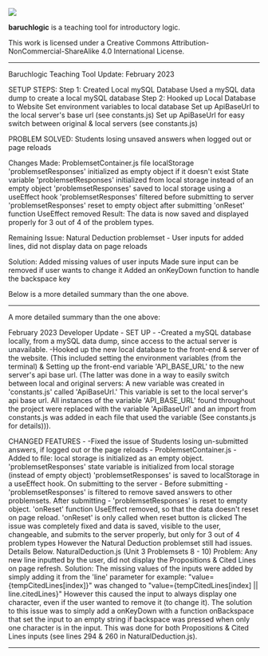 ![](src/app/assets/baruch-logic-homepage-screencap.png)

**baruchlogic** is a teaching tool for introductory logic.

This work is licensed under a Creative Commons Attribution-NonCommercial-ShareAlike 4.0 International License.

________________________________________________
Baruchlogic Teaching Tool Update: February 2023

SETUP STEPS:
    Step 1: Created Local mySQL Database
        Used a mySQL data dump to create a local mySQL database
    Step 2: Hooked up Local Database to Website
        Set environment variables to local database
        Set up ApiBaseUrl to the local server's base url (see constants.js)
        Set up ApiBaseUrl for easy switch between original & local servers (see constants.js) 

PROBLEM SOLVED:
Students losing unsaved answers when logged out or page reloads

Changes Made:
ProblemsetContainer.js file
    localStorage 'problemsetResponses' initialized as empty object if it doesn't exist
    State variable 'problemsetResponses' initialized from local storage instead of an empty object
    'problemsetResponses' saved to local storage using a useEffect hook
    'problemsetResponses' filtered before submitting to server
    'problemsetResponses' reset to empty object after submitting
    'onReset' function UseEffect removed
Result: The data is now saved and displayed properly for 3 out of 4 of the problem types. 

Remaining Issue:
Natural Deduction problemset - User inputs for added lines, did not display data on page reloads

Solution:
Added missing values of user inputs
Made sure input can be removed if user wants to change it
Added an onKeyDown function to handle the backspace key

Below is a more detailed summary than the one above. 
__________________________________________________________________________________

A more detailed summary than the one above:

February 2023 Developer Update - 
SET UP -
-Created a mySQL database locally, from a mySQL data dump, since access to the actual server is unavailable.
-Hooked up the new local database to the front-end & server of the website. (This included setting the environment variables (from the terminal) & Setting up the front-end variable 'API_BASE_URL' to the new server's api base url. (The latter was done in a way to easily switch between local and original servers: A new variable was created in 'constants.js' called 'ApiBaseUrl.' This variable is set to the local server's api base url. All instances of the variable 'API_BASE_URL' found throughout the project were replaced with the variable 'ApiBaseUrl' and an import from constants.js was added in each file that used the variable (See constants.js for details))).

CHANGED FEATURES -
-Fixed the issue of Students losing un-submitted answers, if logged out or the page reloads -
    ProblemsetContainer.js - Added to file: 
        local storage is initialized as an empty object.
        'problemsetResponses' state variable is initialized from local storage (instead of empty object)
        'problemsetResponses' is saved to localStorage in a useEffect hook.
        On submitting to the server - 
           Before submitting - 'problemsetResponses' is filtered to remove saved answers to other problemsets. 
           After submitting - 'problemsetResponses' is reset to empty object.
        'onReset' function UseEffect removed, so that the data doesn't reset on page reload. 
        'onReset' is only called when reset button is clicked
        The issue was completely fixed and data is saved, visible to the user, changeable, and submits to the server properly, 
        but only for 3 out of 4 problem types
        However the Natural Deduction problemset still had issues. Details Below.
    NaturalDeduction.js (Unit 3 Problemsets 8 - 10)
    Problem:
        Any new line inputted by the user, did not display the Propositions & Cited Lines on page refresh.
    Solution: 
        The missing values of the inputs were added by simply adding it from the 'line' parameter for example:
        "value={tempCitedLines[index]}" was changed to "value={tempCitedLines[index] || line.citedLines}"
        However this caused the input to always display one character, even if the user wanted to remove it (to change it).
        The solution to this issue was to simply add a onKeyDown with a function onBackspace that set the input to an empty string if backspace was pressed when only one character is in the input.
        This was done for both Propositions & Cited Lines inputs (see lines 294 & 260 in NaturalDeduction.js). 
____________________________________________________________________________________________________________________

